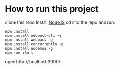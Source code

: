 
# How to run this project

clone this repo
Install [NodeJS](https://nodejs.org/en/)
cd into the repo and run:
 ```
npm install
npm install webpack-cli -g
npm install webpack -g
npm install concurrently -g
npm install nodemon -g
npm run start
 ```
open http://localhost:3000/
